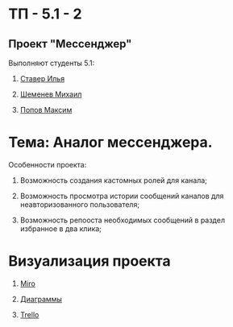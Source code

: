 # ТП - 5.1 - 2
## Проект "Мессенджер"

Выполняют студенты 5.1:

1. [Ставер Илья](https://github.com/ilyastaver)

2. [Шеменев Михаил](https://github.com/TouristTokyo)

3. [Попов Максим](https://github.com/maxembo)

# Тема: Аналог мессенджера.

Особенности проекта:

1) Возможность создания кастомных ролей для канала;

2) Возможность просмотра истории сообщений каналов для неавторизованного пользователя;

3) Возможность репооста необходимых сообщений в раздел избранное в два клика;

# Визуализация проекта 
1) [Miro](https://miro.com/app/board/uXjVPgHy0fg=/?share_link_id=897598389692)

2) [Диаграммы](https://github.com/ilyastaver/messenger_project/tree/main/Диаграмм)

3) [Trello](https://trello.com/b/xPTp0wMz/веб-приложение-мессенджер)
